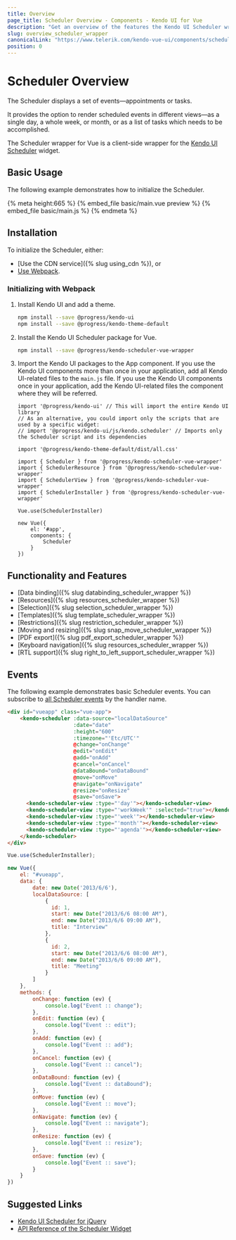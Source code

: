 ```yaml
---
title: Overview
page_title: Scheduler Overview - Components - Kendo UI for Vue
description: "Get an overview of the features the Kendo UI Scheduler wrapper for Vue delivers and use the component in Vue projects."
slug: overview_scheduler_wrapper
canonicalLink: "https://www.telerik.com/kendo-vue-ui/components/scheduler/"
position: 0
---
```


<div><WrapperBanner link="/kendo-vue-ui/components/scheduler"></WrapperBanner></div> 

# Scheduler Overview

The Scheduler displays a set of events&mdash;appointments or tasks.

It provides the option to render scheduled events in different views&mdash;as a single day, a whole week, or month, or as a list of tasks which needs to be accomplished.

The Scheduler wrapper for Vue is a client-side wrapper for the [Kendo UI Scheduler](https://docs.telerik.com/kendo-ui/api/javascript/ui/scheduler) widget.

<div data-component="StartFreeTrialSection"></div>

## Basic Usage

The following example demonstrates how to initialize the Scheduler.

{% meta height:665 %}
{% embed_file basic/main.vue preview %}
{% embed_file basic/main.js %}
{% endmeta %}

## Installation

To initialize the Scheduler, either:

* [Use the CDN service]({% slug using_cdn %}), or
* [Use Webpack](#toc-initializing-with-webpack).

### Initializing with Webpack

1. Install Kendo UI and add a theme.

    ```sh
    npm install --save @progress/kendo-ui
    npm install --save @progress/kendo-theme-default
    ```

1. Install the Kendo UI Scheduler package for Vue.

    ```sh
    npm install --save @progress/kendo-scheduler-vue-wrapper
    ```

1. Import the Kendo UI packages to the App component. If you use the Kendo UI components more than once in your application, add all Kendo UI-related files to the `main.js` file. If you use the Kendo UI components once in your application, add the Kendo UI-related files the component where they will be referred.

    ```js-no-run
    import '@progress/kendo-ui' // This will import the entire Kendo UI library
    // As an alternative, you could import only the scripts that are used by a specific widget:
    // import '@progress/kendo-ui/js/kendo.scheduler' // Imports only the Scheduler script and its dependencies

    import '@progress/kendo-theme-default/dist/all.css'

	import { Scheduler } from '@progress/kendo-scheduler-vue-wrapper'
    import { SchedulerResource } from '@progress/kendo-scheduler-vue-wrapper'
    import { SchedulerView } from '@progress/kendo-scheduler-vue-wrapper'
    import { SchedulerInstaller } from '@progress/kendo-scheduler-vue-wrapper'

    Vue.use(SchedulerInstaller)

    new Vue({
        el: '#app',
        components: {
            Scheduler
        }
    })
    ```

## Functionality and Features

* [Data binding]({% slug databinding_scheduler_wrapper %})
* [Resources]({% slug resources_scheduler_wrapper %})
* [Selection]({% slug selection_scheduler_wrapper %})
* [Templates]({% slug template_scheduler_wrapper %})
* [Restrictions]({% slug restriction_scheduler_wrapper %})
* [Moving and resizing]({% slug snap_move_scheduler_wrapper %})
* [PDF export]({% slug pdf_export_scheduler_wrapper %})
* [Keyboard navigation]({% slug resources_scheduler_wrapper %})
* [RTL support]({% slug right_to_left_support_scheduler_wrapper %})

## Events

The following example demonstrates basic Scheduler events. You can subscribe to [all Scheduler events](https://docs.telerik.com/kendo-ui/api/javascript/ui/scheduler#events) by the handler name.

```html
<div id="vueapp" class="vue-app">
    <kendo-scheduler :data-source="localDataSource"
					 :date="date"
					 :height="600"
					 :timezone="'Etc/UTC'"
					 @change="onChange"
                     @edit="onEdit"
                     @add="onAdd"
                     @cancel="onCancel"
                     @dataBound="onDataBound"
                     @move="onMove"
                     @navigate="onNavigate"
                     @resize="onResize"
                     @save="onSave">
      <kendo-scheduler-view :type="'day'"></kendo-scheduler-view>
      <kendo-scheduler-view :type="'workWeek'" :selected="true"></kendo-scheduler-view>
      <kendo-scheduler-view :type="'week'"></kendo-scheduler-view>
      <kendo-scheduler-view :type="'month'"></kendo-scheduler-view>
      <kendo-scheduler-view :type="'agenda'"></kendo-scheduler-view>
    </kendo-scheduler>
</div>
```
```js
Vue.use(SchedulerInstaller);

new Vue({
    el: "#vueapp",
	data: {
		date: new Date('2013/6/6'),
		localDataSource: [
			{
			  id: 1,
			  start: new Date("2013/6/6 08:00 AM"),
			  end: new Date("2013/6/6 09:00 AM"),
			  title: "Interview"
			},
			{
			  id: 2,
			  start: new Date("2013/6/6 08:00 AM"),
			  end: new Date("2013/6/6 09:00 AM"),
			  title: "Meeting"
			}
		]
	},
	methods: {
        onChange: function (ev) {
            console.log("Event :: change");
        },
        onEdit: function (ev) {
            console.log("Event :: edit");
        },
        onAdd: function (ev) {
            console.log("Event :: add");
        },
        onCancel: function (ev) {
            console.log("Event :: cancel");
        },
        onDataBound: function (ev) {
            console.log("Event :: dataBound");
        },
        onMove: function (ev) {
            console.log("Event :: move");
        },
        onNavigate: function (ev) {
            console.log("Event :: navigate");
        },
		onResize: function (ev) {
            console.log("Event :: resize");
        },
        onSave: function (ev) {
            console.log("Event :: save");
        }
    }
})
```

## Suggested Links

* [Kendo UI Scheduler for jQuery](https://docs.telerik.com/kendo-ui/controls/scheduling/scheduler/overview)
* [API Reference of the Scheduler Widget](https://docs.telerik.com/kendo-ui/api/javascript/ui/scheduler)
